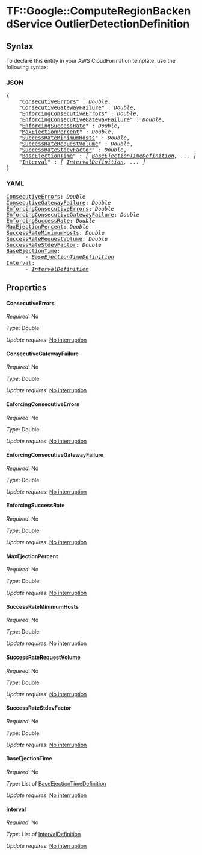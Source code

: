 # TF::Google::ComputeRegionBackendService OutlierDetectionDefinition

## Syntax

To declare this entity in your AWS CloudFormation template, use the following syntax:

### JSON

<pre>
{
    "<a href="#consecutiveerrors" title="ConsecutiveErrors">ConsecutiveErrors</a>" : <i>Double</i>,
    "<a href="#consecutivegatewayfailure" title="ConsecutiveGatewayFailure">ConsecutiveGatewayFailure</a>" : <i>Double</i>,
    "<a href="#enforcingconsecutiveerrors" title="EnforcingConsecutiveErrors">EnforcingConsecutiveErrors</a>" : <i>Double</i>,
    "<a href="#enforcingconsecutivegatewayfailure" title="EnforcingConsecutiveGatewayFailure">EnforcingConsecutiveGatewayFailure</a>" : <i>Double</i>,
    "<a href="#enforcingsuccessrate" title="EnforcingSuccessRate">EnforcingSuccessRate</a>" : <i>Double</i>,
    "<a href="#maxejectionpercent" title="MaxEjectionPercent">MaxEjectionPercent</a>" : <i>Double</i>,
    "<a href="#successrateminimumhosts" title="SuccessRateMinimumHosts">SuccessRateMinimumHosts</a>" : <i>Double</i>,
    "<a href="#successraterequestvolume" title="SuccessRateRequestVolume">SuccessRateRequestVolume</a>" : <i>Double</i>,
    "<a href="#successratestdevfactor" title="SuccessRateStdevFactor">SuccessRateStdevFactor</a>" : <i>Double</i>,
    "<a href="#baseejectiontime" title="BaseEjectionTime">BaseEjectionTime</a>" : <i>[ <a href="baseejectiontimedefinition.md">BaseEjectionTimeDefinition</a>, ... ]</i>,
    "<a href="#interval" title="Interval">Interval</a>" : <i>[ <a href="intervaldefinition.md">IntervalDefinition</a>, ... ]</i>
}
</pre>

### YAML

<pre>
<a href="#consecutiveerrors" title="ConsecutiveErrors">ConsecutiveErrors</a>: <i>Double</i>
<a href="#consecutivegatewayfailure" title="ConsecutiveGatewayFailure">ConsecutiveGatewayFailure</a>: <i>Double</i>
<a href="#enforcingconsecutiveerrors" title="EnforcingConsecutiveErrors">EnforcingConsecutiveErrors</a>: <i>Double</i>
<a href="#enforcingconsecutivegatewayfailure" title="EnforcingConsecutiveGatewayFailure">EnforcingConsecutiveGatewayFailure</a>: <i>Double</i>
<a href="#enforcingsuccessrate" title="EnforcingSuccessRate">EnforcingSuccessRate</a>: <i>Double</i>
<a href="#maxejectionpercent" title="MaxEjectionPercent">MaxEjectionPercent</a>: <i>Double</i>
<a href="#successrateminimumhosts" title="SuccessRateMinimumHosts">SuccessRateMinimumHosts</a>: <i>Double</i>
<a href="#successraterequestvolume" title="SuccessRateRequestVolume">SuccessRateRequestVolume</a>: <i>Double</i>
<a href="#successratestdevfactor" title="SuccessRateStdevFactor">SuccessRateStdevFactor</a>: <i>Double</i>
<a href="#baseejectiontime" title="BaseEjectionTime">BaseEjectionTime</a>: <i>
      - <a href="baseejectiontimedefinition.md">BaseEjectionTimeDefinition</a></i>
<a href="#interval" title="Interval">Interval</a>: <i>
      - <a href="intervaldefinition.md">IntervalDefinition</a></i>
</pre>

## Properties

#### ConsecutiveErrors

_Required_: No

_Type_: Double

_Update requires_: [No interruption](https://docs.aws.amazon.com/AWSCloudFormation/latest/UserGuide/using-cfn-updating-stacks-update-behaviors.html#update-no-interrupt)

#### ConsecutiveGatewayFailure

_Required_: No

_Type_: Double

_Update requires_: [No interruption](https://docs.aws.amazon.com/AWSCloudFormation/latest/UserGuide/using-cfn-updating-stacks-update-behaviors.html#update-no-interrupt)

#### EnforcingConsecutiveErrors

_Required_: No

_Type_: Double

_Update requires_: [No interruption](https://docs.aws.amazon.com/AWSCloudFormation/latest/UserGuide/using-cfn-updating-stacks-update-behaviors.html#update-no-interrupt)

#### EnforcingConsecutiveGatewayFailure

_Required_: No

_Type_: Double

_Update requires_: [No interruption](https://docs.aws.amazon.com/AWSCloudFormation/latest/UserGuide/using-cfn-updating-stacks-update-behaviors.html#update-no-interrupt)

#### EnforcingSuccessRate

_Required_: No

_Type_: Double

_Update requires_: [No interruption](https://docs.aws.amazon.com/AWSCloudFormation/latest/UserGuide/using-cfn-updating-stacks-update-behaviors.html#update-no-interrupt)

#### MaxEjectionPercent

_Required_: No

_Type_: Double

_Update requires_: [No interruption](https://docs.aws.amazon.com/AWSCloudFormation/latest/UserGuide/using-cfn-updating-stacks-update-behaviors.html#update-no-interrupt)

#### SuccessRateMinimumHosts

_Required_: No

_Type_: Double

_Update requires_: [No interruption](https://docs.aws.amazon.com/AWSCloudFormation/latest/UserGuide/using-cfn-updating-stacks-update-behaviors.html#update-no-interrupt)

#### SuccessRateRequestVolume

_Required_: No

_Type_: Double

_Update requires_: [No interruption](https://docs.aws.amazon.com/AWSCloudFormation/latest/UserGuide/using-cfn-updating-stacks-update-behaviors.html#update-no-interrupt)

#### SuccessRateStdevFactor

_Required_: No

_Type_: Double

_Update requires_: [No interruption](https://docs.aws.amazon.com/AWSCloudFormation/latest/UserGuide/using-cfn-updating-stacks-update-behaviors.html#update-no-interrupt)

#### BaseEjectionTime

_Required_: No

_Type_: List of <a href="baseejectiontimedefinition.md">BaseEjectionTimeDefinition</a>

_Update requires_: [No interruption](https://docs.aws.amazon.com/AWSCloudFormation/latest/UserGuide/using-cfn-updating-stacks-update-behaviors.html#update-no-interrupt)

#### Interval

_Required_: No

_Type_: List of <a href="intervaldefinition.md">IntervalDefinition</a>

_Update requires_: [No interruption](https://docs.aws.amazon.com/AWSCloudFormation/latest/UserGuide/using-cfn-updating-stacks-update-behaviors.html#update-no-interrupt)

